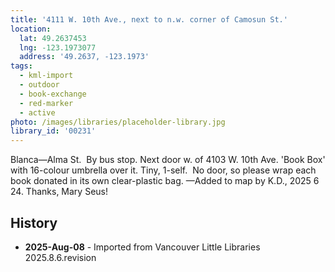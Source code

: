 ```yaml
---
title: '4111 W. 10th Ave., next to n.w. corner of Camosun St.'
location:
  lat: 49.2637453
  lng: -123.1973077
  address: '49.2637, -123.1973'
tags:
  - kml-import
  - outdoor
  - book-exchange
  - red-marker
  - active
photo: /images/libraries/placeholder-library.jpg
library_id: '00231'
---
```

Blanca—Alma St.  By bus stop.
Next door w. of 4103 W. 10th Ave.
'Book Box' with 16-colour umbrella over it.
Tiny, 1-self.  No door, so please wrap each book donated in its own clear-plastic bag.
—Added to map by K.D., 2025 6 24. 
 Thanks, Mary Seus!

## History
- **2025-Aug-08** - Imported from Vancouver Little Libraries 2025.8.6.revision
